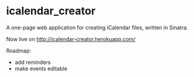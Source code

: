 icalendar_creator
=================

A one-page web application for creating iCalendar files, written in Sinatra.

Now live on http://icalendar-creator.herokuapp.com/


Roadmap:

*  add reminders
*  make events editable
